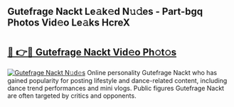 ## Gutefrage Nackt Le𝚊k𝚎d N𝚞𝚍es - Part-bgq Photos Vid𝚎o Le𝚊ks HcreX

# <h2><a href="http://fbayuo.evod.top/?m=Gutefrage+Nackt">🔗 👉🔴 Gutefrage Nackt Vid𝚎o Ph𝚘t𝚘s</a></h2>

[![Gutefrage Nackt N𝚞d𝚎s](https://i.imgur.com/8V9OHl7.gif)](http://fbayuo.evod.top/?m=Gutefrage+Nackt)
Online personality Gutefrage Nackt who has gained popularity for posting lifestyle and dance-related content, including dance trend performances and mini vlogs. Public figures Gutefrage Nackt are often targeted by critics and opponents. 
